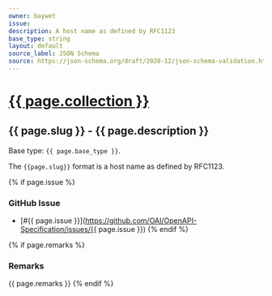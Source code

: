 ```yaml
---
owner: baywet
issue:
description: A host name as defined by RFC1123
base_type: string
layout: default
source_label: JSON Schema
source: https://json-schema.org/draft/2020-12/json-schema-validation.html#name-hostnames
---
```


# <a href="..">{{ page.collection }}</a>

## {{ page.slug }} - {{ page.description }}

Base type: `{{ page.base_type }}`.

The `{{page.slug}}` format is a host name as defined by RFC1123.

{% if page.issue %}
### GitHub Issue

* [#{{ page.issue }}](https://github.com/OAI/OpenAPI-Specification/issues/{{ page.issue }})
{% endif %}

{% if page.remarks %}
### Remarks

{{ page.remarks }}
{% endif %}